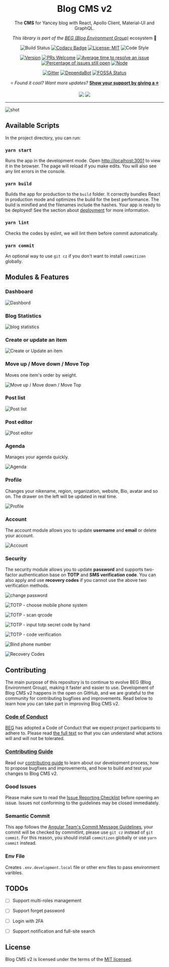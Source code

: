 <div align="center">

# Blog CMS v2

The **CMS** for Yancey blog with React, Apollo Client, Material-UI and GraphQL.

_This library is part of the [BEG (Blog Environment Group)](https://github.com/Yancey-Blog)_ ecosystem 📖

![Build Status](https://github.com/Yancey-Blog/blog-cms-v2/actions/workflows/github-actions.yml/badge.svg)
[![Codacy Badge](https://app.codacy.com/project/badge/Grade/bfa87f1ba09849abb9c71493f9cc604c)](https://www.codacy.com/gh/Yancey-Blog/blog-cms-v2/dashboard?utm_source=github.com&amp;utm_medium=referral&amp;utm_content=Yancey-Blog/blog-cms-v2&amp;utm_campaign=Badge_Grade)
[![License: MIT](https://img.shields.io/badge/License-MIT-green.svg)](https://opensource.org/licenses/MIT)
![Code Style](https://camo.githubusercontent.com/c83b8df34339bd302b7fd3fbb631f99ba25f87f8/68747470733a2f2f696d672e736869656c64732e696f2f62616467652f636f64655f7374796c652d70726574746965722d6666363962342e737667)

[![Version](https://img.shields.io/github/package-json/v/Yancey-Blog/blog-cms-v2)](https://github.com/Yancey-Blog/blog-cms-v2)
[![PRs Welcome](https://img.shields.io/badge/PRs-welcome-green.svg)](https://github.com/Yancey-Blog/blog-cms-v2/pulls)
[![Average time to resolve an issue](https://isitmaintained.com/badge/resolution/Yancey-Blog/blog-cms-v2.svg)](https://isitmaintained.com/project/Yancey-Blog/blog-cms-v2)
[![Percentage of issues still open](https://isitmaintained.com/badge/open/Yancey-Blog/blog-cms-v2.svg)](https://isitmaintained.com/project/Yancey-Blog/blog-cms-v2)
[![Node](https://img.shields.io/badge/node-%3E%3D12.22.5-orange.svg)](https://nodejs.org/en/)

[![Gitter](https://badges.gitter.im/yancey-official/community.svg)](https://gitter.im/yancey-official/community?utm_source=badge&utm_medium=badge&utm_campaign=pr-badge)
[![DependaBot](https://camo.githubusercontent.com/1fe7004c016a5ab641008b9579409c784eaa1725/68747470733a2f2f696d672e736869656c64732e696f2f62616467652f446570656e6461626f742d656e61626c65642d626c75652e737667)](https://dependabot.com/)
[![FOSSA Status](https://app.fossa.com/api/projects/git%2Bgithub.com%2FYancey-Blog%2Fblog-cms-v2.svg?type=shield)](https://app.fossa.com/projects/git%2Bgithub.com%2FYancey-Blog%2Fblog-cms-v2?ref=badge_shield)

⭐️ _Found it cool? Want more updates?_ [**Show your support by giving a ⭐️**](https://github.com/Yancey-Blog/blog-cms-v2/stargazers)

<a href="https://www.paypal.me/yanceyleo" target="_blank"><img src="https://img.shields.io/badge/Donate-PayPal-ff3f59.svg"/></a>
<a href="https://twitter.com/YanceyOfficial" target="_blank"><img src="https://img.shields.io/twitter/follow/YanceyOfficial.svg?style=social&label=Follow"></a>

</div>

---

![shot](https://static.yancey.app/Jietu20200103-115157@2x.jpg)

## Available Scripts

In the project directory, you can run:

### `yarn start`

Runs the app in the development mode. Open [http://localhost:3001](http://localhost:3001) to view it in the browser. The page will reload if you make edits. You will also see any lint errors in the console.

### `yarn build`

Builds the app for production to the `build` folder. It correctly bundles React in production mode and optimizes the build for the best performance. The build is minified and the filenames include the hashes. Your app is ready to be deployed! See the section about [deployment](https://facebook.github.io/create-react-app/docs/deployment) for more information.

### `yarn lint`

Checks the codes by eslint, we will lint them before commit automatically.

### `yarn commit`

An optional way to use `git cz` if you don't want to install `commitizen` globally.

## Modules & Features

### Dashboard

![Dashbord](https://static.yancey.app/Jietu20200505-043334.jpg)

### Blog Statistics

![blog statistics](https://static.yancey.app/Jietu20200505-044146.jpg)

### Create or update an item

![Create or Update an item](https://static.yancey.app/Jietu20200518-225144.jpg)

### Move up / Move down / Move Top

Moves one item's order by weight.

![Move up / Move down / Move Top](https://static.yancey.app/Jietu20200505-043729.jpg)

### Post list

![Post list](https://static.yancey.app/Jietu20200518-225154.jpg)

### Post editor

![Post editor](https://static.yancey.app/Jietu20200518-225230.jpg)

### Agenda

Manages your agenda quickly.

![Agenda](https://static.yancey.app/Jietu20200505-044045.jpg)

### Profile

Changes your nikename, region, organization, website, Bio, avatar and so on. The drawer on the left will be updated in real time.

![Profile](https://static.yancey.app/Jietu20200505-044712.jpg)

### Account

The account module allows you to update **username** and **email** or delete your account.

![Account](https://static.yancey.app/Jietu20200505-044725.jpg)

### Security

The security module allows you to update **password** and supports two-factor authentication base on **TOTP** and **SMS verification code**. You can also apply and use **recovery codes** if you cannot use the above two verification methods.

![change password](https://static.yancey.app/Jietu20200505-045200.jpg)

![TOTP - choose mobile phone system](https://static.yancey.app/Jietu20200505-045213.jpg)

![TOTP - scan qrcode](https://static.yancey.app/Jietu20200505-045226.jpg)

![TOTP - input totp secret code by hand](https://static.yancey.app/Jietu20200505-045520.jpg)

![TOTP - code verification](https://static.yancey.app/Jietu20200505-045231.jpg)

![Bind phone number](https://static.yancey.app/Jietu20200505-045242.jpg)

![Recovery Codes](https://static.yancey.app/Jietu20200505-045251.jpg)

## Contributing

The main purpose of this repository is to continue to evolve BEG (Blog Environment Group), making it faster and easier to use. Development of Blog CMS v2 happens in the open on GitHub, and we are grateful to the community for contributing bugfixes and improvements. Read below to learn how you can take part in improving Blog CMS v2.

### [Code of Conduct](./CODE_OF_CONDUCT.md)

[BEG](https://github.com/Yancey-Blog) has adopted a Code of Conduct that we expect project participants to adhere to. Please read [the full text](./CODE_OF_CONDUCT.md) so that you can understand what actions will and will not be tolerated.

### [Contributing Guide](./CONTRIBUTING.md)

Read our [contributing guide](./CONTRIBUTING.md) to learn about our development process, how to propose bugfixes and improvements, and how to build and test your changes to Blog CMS v2.

### Good Issues

Please make sure to read the [Issue Reporting Checklist](./.github/ISSUE_TEMPLATE/bug_report.md) before opening an issue. Issues not conforming to the guidelines may be closed immediately.

### Semantic Commit

This app follows the [Angular Team's Commit Message Guidelines](https://github.com/angular/angular/blob/master/CONTRIBUTING.md#commit), your commit will be checked by commitlint, please use `git cz` instead of `git commit`. For this reason, you should install `commitizen` globally or use `yarn commit` instead.

### Env File

Creates `.env.development.local` file or other env files to pass environment varibles.

## TODOs

- [ ] Support multi-roles management

- [ ] Support forget password

- [ ] Login with 2FA

- [ ] Support notification and full-site search

## License

Blog CMS v2 is licensed under the terms of the [MIT licensed](https://opensource.org/licenses/MIT).
